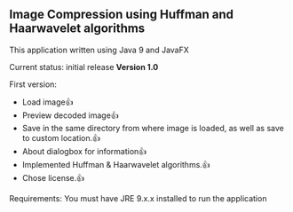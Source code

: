 ## Image Compression using Huffman and Haarwavelet algorithms

This application written using Java 9 and JavaFX

Current status: initial release **Version 1.0**

First version:
- Load image:+1:
- Preview decoded image:+1:
- Save in the same directory from where image is loaded, as well as save to custom location.:+1:
- About dialogbox for information:+1:
- Implemented Huffman & Haarwavelet algorithms.:+1:
- Chose license.:+1:

Requirements:
You must have JRE 9.x.x installed to run the application
